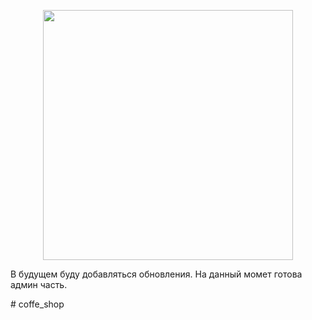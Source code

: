 <p align="center"><a href="https://laravel.com" target="_blank"><img src="https://raw.githubusercontent.com/laravel/art/master/logo-lockup/5%20SVG/2%20CMYK/1%20Full%20Color/laravel-logolockup-cmyk-red.svg" width="400"></a></p>

В будущем буду добавляться обновления.
На данный момет готова админ часть.

#   c o f f e _ s h o p 
 
 
